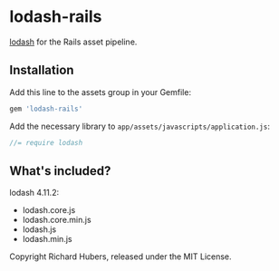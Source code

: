 # lodash-rails

[lodash](http://lodash.com/) for the Rails asset pipeline.

## Installation

Add this line to the assets group in your Gemfile:

```ruby
gem 'lodash-rails'
```

Add the necessary library to `app/assets/javascripts/application.js`:

```js
//= require lodash
```

## What's included?

lodash 4.11.2:

* lodash.core.js
* lodash.core.min.js
* lodash.js
* lodash.min.js

Copyright Richard Hubers, released under the MIT License.
